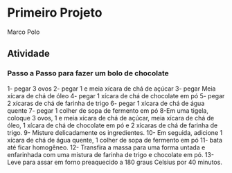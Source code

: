 # Primeiro Projeto

Marco Polo

## Atividade

### Passo a Passo para fazer um bolo de chocolate
1- pegar 3 ovos
2- pegar 1 e meia xícara de chá de açúcar
3- pegar Meia xícara de chá de óleo
4- pegar 1 xícara de chá de chocolate em pó
5- pegar 2 xícaras de chá de farinha de trigo
6- pegar 1 xícara de chá de água quente
7- pegar 1 colher de sopa de fermento em pó
8-Em uma tigela, coloque 3 ovos, 1 e meia xícara de chá de açúcar, meia xícara de chá de óleo, 1 xícara de chá de chocolate em pó e 2 xícaras de chá de farinha de trigo. 
9- Misture delicadamente os ingredientes.
10- Em seguida, adicione 1 xícara de chá de água quente, 1 colher de sopa de fermento em pó 
11- bata até ficar homogêneo.
12- Transfira a massa para uma forma untada e enfarinhada com uma mistura de farinha de trigo e chocolate em pó. 
13- Leve para assar em forno preaquecido a 180 graus Celsius por 40 minutos.